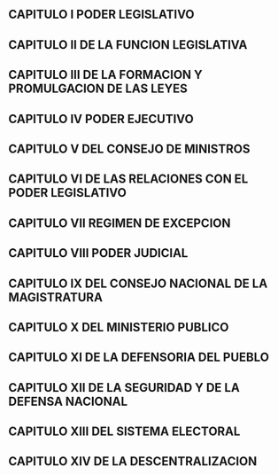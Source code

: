## CAPITULO I PODER LEGISLATIVO

## CAPITULO II DE LA FUNCION LEGISLATIVA

## CAPITULO III DE LA FORMACION Y PROMULGACION DE LAS LEYES

## CAPITULO IV PODER EJECUTIVO

## CAPITULO V DEL CONSEJO DE MINISTROS

## CAPITULO VI DE LAS RELACIONES CON EL PODER LEGISLATIVO

## CAPITULO VII REGIMEN DE EXCEPCION

## CAPITULO VIII PODER JUDICIAL

## CAPITULO IX DEL CONSEJO NACIONAL DE LA MAGISTRATURA

## CAPITULO X DEL MINISTERIO PUBLICO

## CAPITULO XI DE LA DEFENSORIA DEL PUEBLO

## CAPITULO XII DE LA SEGURIDAD Y DE LA DEFENSA NACIONAL

## CAPITULO XIII DEL SISTEMA ELECTORAL

## CAPITULO XIV DE LA DESCENTRALIZACION

